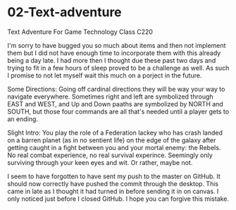 # 02-Text-adventure
Text Adventure For Game Technology Class C220

I'm sorry to have bugged you so much about items and then not implement them but I did not have enough time to incorporate them with this already being a day late. I had more then I thought due these past two days and trying to fit in a few hours of sleep proved to be a challenge as well. As such I promise to not let myself wait this much on a porject in the future. 

Some Directions:
Going off cardinal directions they will be way your way to navigate everywhere. Sometimes right and left are symbolized through EAST and WEST, and Up and Down paaths are symbolized by NORTH and SOUTH, but those four commands are all that's needed until a player gets to an ending.  

Slight Intro:
You play the role of a Federation lackey who has crash landed on a barren planet (as in no sentient life) on the edge of the galaxy after getting caught in a fight between you and your mortal enemy: the Rebels. No real combat experience, no real survival experince. Seemingly only surviving through your keen eyes and wit. Or rather, maybe not.

I seem to have forgotten to have sent my push to the master on GitHub. It should now correctly have pushed the commit through the desktop. This came in late as I thought it had turned in before sending it in on canvas. I only noticed just before I closed GitHub. I hope you can forgive this mistake.